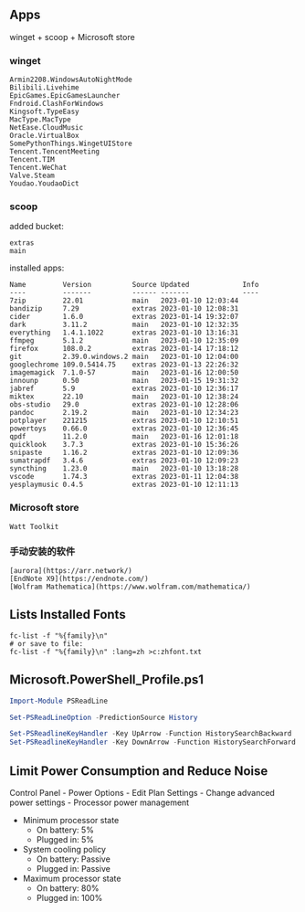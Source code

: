 ## Apps

winget + scoop + Microsoft store

### winget

```shell
Armin2208.WindowsAutoNightMode
Bilibili.Livehime
EpicGames.EpicGamesLauncher
Fndroid.ClashForWindows
Kingsoft.TypeEasy
MacType.MacType
NetEase.CloudMusic
Oracle.VirtualBox
SomePythonThings.WingetUIStore
Tencent.TencentMeeting
Tencent.TIM
Tencent.WeChat
Valve.Steam
Youdao.YoudaoDict
```

### scoop

added bucket:

```shell
extras
main
```

installed apps:

```shell
Name         Version          Source Updated             Info
----         -------          ------ -------             ----
7zip         22.01            main   2023-01-10 12:03:44
bandizip     7.29             extras 2023-01-10 12:08:31
cider        1.6.0            extras 2023-01-14 19:32:07
dark         3.11.2           main   2023-01-10 12:32:35
everything   1.4.1.1022       extras 2023-01-10 13:16:31
ffmpeg       5.1.2            main   2023-01-10 12:35:09
firefox      108.0.2          extras 2023-01-14 17:18:12
git          2.39.0.windows.2 main   2023-01-10 12:04:00
googlechrome 109.0.5414.75    extras 2023-01-13 22:26:32
imagemagick  7.1.0-57         main   2023-01-16 12:00:50
innounp      0.50             main   2023-01-15 19:31:32
jabref       5.9              extras 2023-01-10 12:36:17
miktex       22.10            main   2023-01-10 12:38:24
obs-studio   29.0             extras 2023-01-10 12:28:06
pandoc       2.19.2           main   2023-01-10 12:34:23
potplayer    221215           extras 2023-01-10 12:10:51
powertoys    0.66.0           extras 2023-01-10 12:36:45
qpdf         11.2.0           main   2023-01-16 12:01:18
quicklook    3.7.3            extras 2023-01-10 15:36:26
snipaste     1.16.2           extras 2023-01-10 12:09:36
sumatrapdf   3.4.6            extras 2023-01-10 12:09:23
syncthing    1.23.0           main   2023-01-10 13:18:28
vscode       1.74.3           extras 2023-01-11 12:04:38
yesplaymusic 0.4.5            extras 2023-01-10 12:11:13
```

### Microsoft store

```shell
Watt Toolkit
```

### 手动安装的软件

```shell
[aurora](https://arr.network/)
[EndNote X9](https://endnote.com/)
[Wolfram Mathematica](https://www.wolfram.com/mathematica/)
```

## Lists Installed Fonts

```shell
fc-list -f "%{family}\n"
# or save to file:
fc-list -f "%{family}\n" :lang=zh >c:zhfont.txt
```

## Microsoft.PowerShell_Profile.ps1

```ps1
Import-Module PSReadLine

Set-PSReadLineOption -PredictionSource History

Set-PSReadlineKeyHandler -Key UpArrow -Function HistorySearchBackward
Set-PSReadlineKeyHandler -Key DownArrow -Function HistorySearchForward
```

## Limit Power Consumption and Reduce Noise

Control Panel - Power Options - Edit Plan Settings - Change advanced power settings - Processor power management

- Minimum processor state
    - On battery: 5%
    - Plugged in: 5%
- System cooling policy
    - On battery: Passive
    - Plugged in: Passive
- Maximum processor state
    - On battery: 80%
    - Plugged in: 100%
